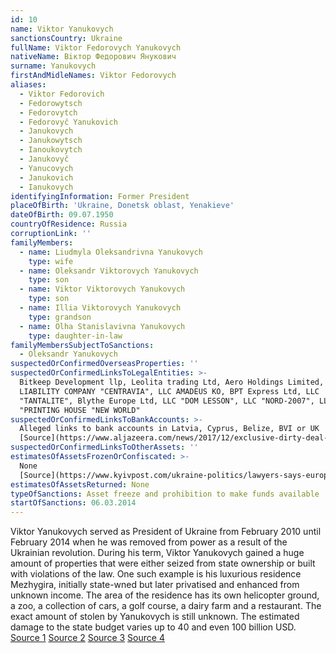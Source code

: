```yaml
---
id: 10
name: Viktor Yanukovych
sanctionsCountry: Ukraine
fullName: Viktor Fedorovych Yanukovych
nativeName: Вiктор Федорович Янукович
surname: Yanukovych
firstAndMidleNames: Viktor Fedorovych
aliases:
  - Viktor Fedorovich
  - Fedorowytsch
  - Fedorovytch
  - Fedorovyč Yanukovich
  - Janukovych
  - Janukowytsch
  - Ianoukovytch
  - Janukovyč
  - Yanucovych
  - Janukovich
  - Ianukovych
identifyingInformation: Former President
placeOfBirth: 'Ukraine, Donetsk oblast, Yenakieve'
dateOfBirth: 09.07.1950
countryOfResidence: Russia
corruptionLink: ''
familyMembers:
  - name: Liudmyla Oleksandrivna Yanukovych
    type: wife
  - name: Oleksandr Viktorovych Yanukovych
    type: son
  - name: Viktor Viktorovych Yanukovych
    type: son
  - name: Illia Viktorovych Yanukovych
    type: grandson
  - name: Olha Stanislavivna Yanukovych
    type: daughter-in-law
familyMembersSubjectToSanctions:
  - Oleksandr Yanukovych
suspectedOrConfirmedOverseasProperties: ''
suspectedOrConfirmedLinksToLegalEntities: >-
  Bitkeep Development llp, Leolita trading Ltd, Aero Holdings Limited, LIMITED
  LIABILITY COMPANY "CENTRAVIA", LLC AMADEUS KO, BPT Express Ltd, LLC
  "TANTALITE", Blythe Europe Ltd, LLC "DOM LESSON", LLC "NORD-2007", LLC
  "PRINTING HOUSE "NEW WORLD"
suspectedOrConfirmedLinksToBankAccounts: >-
  Alleged links to bank accounts in Latvia, Cyprus, Belize, BVI or UK
  [Source](https://www.aljazeera.com/news/2017/12/exclusive-dirty-deal-traced-ukrainian-tycoons-171217131747631.html)
suspectedOrConfirmedLinksToOtherAssets: ''
estimatesOfAssetsFrozenOrConfiscated: >-
  None
  [Source](https://www.kyivpost.com/ukraine-politics/lawyers-says-european-commission-reveals-no-yanukovych-assets-frozen-eu-sanctions.html)
estimatesOfAssetsReturned: None
typeOfSanctions: Asset freeze and prohibition to make funds available
startOfSanctions: 06.03.2014
---
```

Viktor Yanukovych served as President of Ukraine from February 2010 until 
February 2014 when he was removed from power as a result of the Ukrainian 
revolution. During his term, Viktor Yanukovych gained a huge amount of 
properties that were either seized from state ownership or built with violations 
of the law. One such example is his luxurious residence Mezhygira, initially 
state-wned but later privatised and enhanced from unknown income. The area of 
the residence has its own helicopter ground, a zoo, a collection of cars, a golf 
course, a dairy farm and a restaurant. The exact amount of stolen by Yanukovych 
is still unknown. The estimated damage to the state budget varies up to 40 and 
even 100 billion USD. [Source 1](https://pep.org.ua/uk/person/747#dossier) 
[Source 
2](https://www.opendemocracy.net/od-russia/serhij-leschenko/yanukovych-luxury-residence-and-money-trail-that-leads-to-london) 
[Source 
3](https://uncaccoalition.org/files/Asset-Recovery-Ukraine-Full-Report.pdf) 
[Source 
4](https://www.reuters.com/article/us-ukraine-crisis-yanukovich/toppled-mafia-president-cost-ukraine-up-to-100-billion-prosecutor-says-idUSBREA3T0K820140430)
